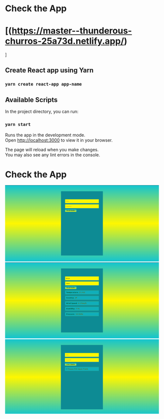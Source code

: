 # Check the App 
# [(https://master--thunderous-churros-25a73d.netlify.app/)

]
## Create React app using Yarn

 ### `yarn create react-app app-name`

## Available Scripts

In the project directory, you can run:

### `yarn start`

Runs the app in the development mode.\
Open [http://localhost:3000](http://localhost:3000) to view it in your browser.

The page will reload when you make changes.\
You may also see any lint errors in the console.

# Check the App
![Home Screen](src/assist/Screenshot%20from%202022-05-25%2013-32-41.png "Home Screen")
![Home Screen](src/assist/Screenshot%20from%202022-05-25%2013-33-53.png "Output Screen")
![Home Screen](src/assist/Screenshot%20from%202022-05-25%2013-35-52.png "Error Screen")


